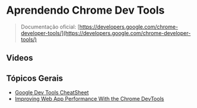 # Aprendendo Chrome Dev Tools

> Documentação oficial: [https://developers.google.com/chrome-developer-tools/](https://developers.google.com/chrome-developer-tools/)

## Videos

## Tópicos Gerais
* [Google Dev Tools CheatSheet](http://anti-code.com/devtools-cheatsheet/)
* [Improving Web App Performance With the Chrome DevTools](http://addyosmani.com/blog/performance-optimisation-with-timeline-profiles/)